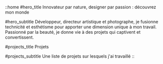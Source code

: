 ::home
#hero_title
Innovateur par nature, designer par passion : découvrez mon monde

#hero_subtitle
Développeur, directeur artistique et photographe, je fusionne technicité et esthétisme pour apporter une dimension unique à mon travail.
Passionné par la beauté, je donne vie à des projets qui captivent et convertissent.

#projects_title
Projets

#projects_subtitle
Une liste de projets sur lesquels j'ai travaillé
::
